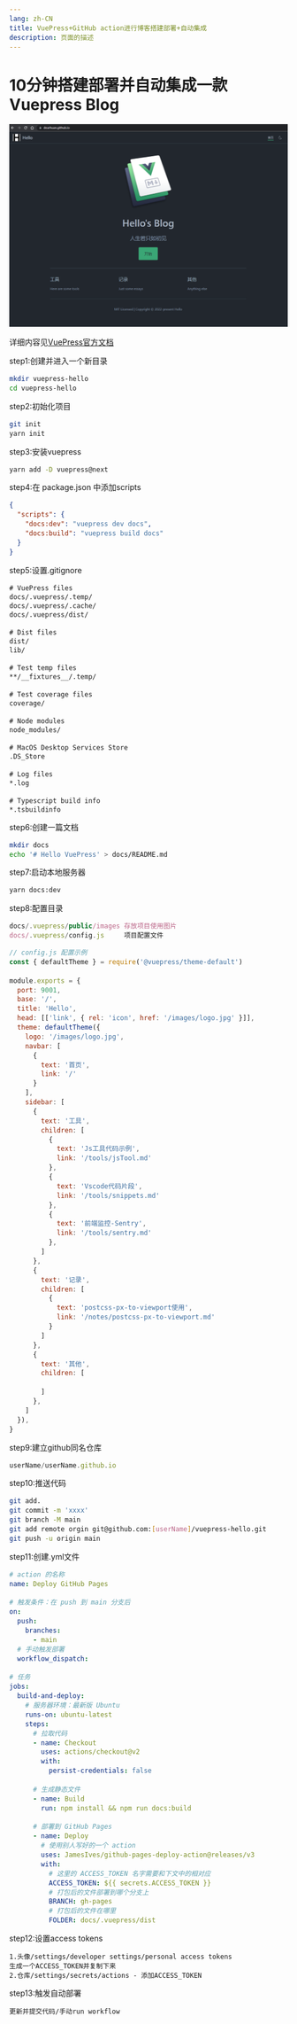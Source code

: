 ```yaml
---
lang: zh-CN
title: VuePress+GitHub action进行博客搭建部署+自动集成
description: 页面的描述
---
```

# 10分钟搭建部署并自动集成一款Vuepress Blog

![VuePress BLog](/images/vuepress.png)

详细内容见[VuePress官方文档](https://v2.vuepress.vuejs.org/zh/)

step1:创建并进入一个新目录
```sh
mkdir vuepress-hello
cd vuepress-hello
```
step2:初始化项目
```sh
git init
yarn init
```
step3:安装vuepress
```sh
yarn add -D vuepress@next
```
step4:在 package.json 中添加scripts
```json
{
  "scripts": {
    "docs:dev": "vuepress dev docs",
    "docs:build": "vuepress build docs"
  }
}
```
step5:设置.gitignore
```gitignore
# VuePress files
docs/.vuepress/.temp/
docs/.vuepress/.cache/
docs/.vuepress/dist/

# Dist files
dist/
lib/

# Test temp files
**/__fixtures__/.temp/

# Test coverage files
coverage/

# Node modules
node_modules/

# MacOS Desktop Services Store
.DS_Store

# Log files
*.log

# Typescript build info
*.tsbuildinfo
```
step6:创建一篇文档
```sh
mkdir docs
echo '# Hello VuePress' > docs/README.md
```
step7:启动本地服务器
```sh
yarn docs:dev
```
step8:配置目录
```js
docs/.vuepress/public/images 存放项目使用图片
docs/.vuepress/config.js     项目配置文件
```
```js
// config.js 配置示例
const { defaultTheme } = require('@vuepress/theme-default')

module.exports = {
  port: 9001,
  base: '/',
  title: 'Hello',
  head: [['link', { rel: 'icon', href: '/images/logo.jpg' }]],
  theme: defaultTheme({
    logo: '/images/logo.jpg',
    navbar: [
      {
        text: '首页',
        link: '/'
      }
    ],
    sidebar: [
      {
        text: '工具',
        children: [
          {
            text: 'Js工具代码示例',
            link: '/tools/jsTool.md'
          },
          {
            text: 'Vscode代码片段',
            link: '/tools/snippets.md'
          },
          {
            text: '前端监控-Sentry',
            link: '/tools/sentry.md'
          },
        ]
      },
      {
        text: '记录',
        children: [
          {
            text: 'postcss-px-to-viewport使用',
            link: '/notes/postcss-px-to-viewport.md'
          }
        ]
      },
      {
        text: '其他',
        children: [
          
        ]
      },
    ]
  }),
}
```
step9:建立github同名仓库
```js
userName/userName.github.io
```
step10:推送代码
```sh
git add.
git commit -m 'xxxx'
git branch -M main
git add remote orgin git@github.com:[userName]/vuepress-hello.git
git push -u origin main
```
step11:创建.yml文件
```yml
# action 的名称
name: Deploy GitHub Pages

# 触发条件：在 push 到 main 分支后
on:
  push:
    branches:
      - main
  # 手动触发部署
  workflow_dispatch:

# 任务
jobs:
  build-and-deploy:
    # 服务器环境：最新版 Ubuntu
    runs-on: ubuntu-latest
    steps:
      # 拉取代码
      - name: Checkout
        uses: actions/checkout@v2
        with:
          persist-credentials: false

      # 生成静态文件
      - name: Build
        run: npm install && npm run docs:build

      # 部署到 GitHub Pages
      - name: Deploy
        # 使用别人写好的一个 action
        uses: JamesIves/github-pages-deploy-action@releases/v3
        with:
          # 这里的 ACCESS_TOKEN 名字需要和下文中的相对应
          ACCESS_TOKEN: ${{ secrets.ACCESS_TOKEN }}
          # 打包后的文件部署到哪个分支上
          BRANCH: gh-pages
          # 打包后的文件在哪里
          FOLDER: docs/.vuepress/dist
```
step12:设置access tokens
```
1.头像/settings/developer settings/personal access tokens
生成一个ACCESS_TOKEN并复制下来
2.仓库/settings/secrets/actions - 添加ACCESS_TOKEN
```
step13:触发自动部署
```
更新并提交代码/手动run workflow
```
